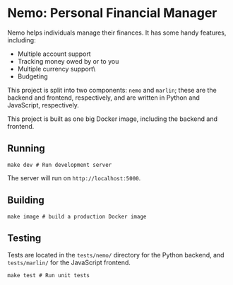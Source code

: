 # Nemo: Personal Financial Manager

Nemo helps individuals manage their finances. It has some handy features, including:
- Multiple account support
- Tracking money owed by or to you
- Multiple currency support\
- Budgeting

This project is split into two components: `nemo` and `marlin`; these are the backend and frontend, respectively, and are written in Python and JavaScript, respectively.

This project is built as one big Docker image, including the backend and frontend.

## Running

```
make dev # Run development server
```

The server will run on `http://localhost:5000`.

## Building

```
make image # build a production Docker image
```

## Testing

Tests are located in the `tests/nemo/` directory for the Python backend, and `tests/marlin/` for the JavaScript frontend.

```
make test # Run unit tests
```
